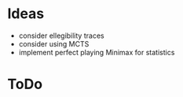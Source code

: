 # Ideas

* consider ellegibility traces
* consider using MCTS
* implement perfect playing Minimax for statistics

# ToDo